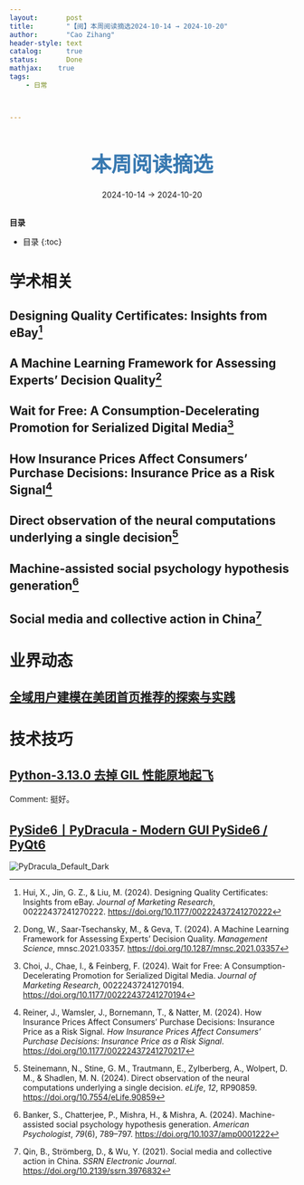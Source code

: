 ```yaml
---
layout:       post
title:        "【阅】本周阅读摘选2024-10-14 → 2024-10-20"
author:       "Cao Zihang"
header-style: text
catalog:      true
status:		  Done
mathjax: 	true
tags:
    - 日常



---
```


<center style="margin-bottom: 20px; margin-top: 50px"><font color="#3879B1" style="line-height: 1.4;font-weight: 700;font-size: 36px;box-sizing: border-box; ">本周阅读摘选</font></center>

<center style=" margin-bottom: 30px;">2024-10-14 → 2024-10-20</center>

<font style="font-weight: bold;">目录</font>

* 目录
{:toc}


# 学术相关

## Designing Quality Certificates:  Insights from eBay[^1]



## A Machine Learning Framework for Assessing Experts’ Decision Quality[^2]



## Wait for Free: A Consumption-Decelerating Promotion for Serialized Digital Media[^3]



## How Insurance Prices Affect Consumers’ Purchase Decisions: Insurance Price as a Risk Signal[^4]



## Direct observation of the neural computations underlying a single decision[^5]



## Machine-assisted social psychology hypothesis generation[^6]



## Social media and collective action in China[^7]



# 业界动态

## [全域用户建模在美团首页推荐的探索与实践](https://mp.weixin.qq.com/s/9KBcHCjfNad_Fp3-SZrG3Q)



# 技术技巧

## [Python-3.13.0 去掉 GIL 性能原地起飞](https://mp.weixin.qq.com/s/WOhFut0sJDuiY_AdTZON-Q)

Comment: 挺好。

## [PySide6丨PyDracula - Modern GUI PySide6 / PyQt6](https://github.com/Wanderson-Magalhaes/Modern_GUI_PyDracula_PySide6_or_PyQt6)

![PyDracula_Default_Dark](https://img.caozihang.com/img/202410242344129.png)

[^1]: Hui, X., Jin, G. Z., & Liu, M. (2024). Designing Quality Certificates: Insights from eBay. *Journal of Marketing Research*, 00222437241270222. https://doi.org/10.1177/00222437241270222
[^2]:Dong, W., Saar-Tsechansky, M., & Geva, T. (2024). A Machine Learning Framework for Assessing Experts’ Decision Quality. *Management Science*, mnsc.2021.03357. https://doi.org/10.1287/mnsc.2021.03357
[^3]: Choi, J., Chae, I., & Feinberg, F. (2024). Wait for Free: A Consumption-Decelerating Promotion for Serialized Digital Media. *Journal of Marketing Research*, 00222437241270194. https://doi.org/10.1177/00222437241270194
[^4]: Reiner, J., Wamsler, J., Bornemann, T., & Natter, M. (2024). How Insurance Prices Affect Consumers’ Purchase Decisions: Insurance Price as a Risk Signal. *How Insurance Prices Affect Consumers’ Purchase Decisions: Insurance Price as a Risk Signal*. https://doi.org/10.1177/00222437241270217
[^5]:Steinemann, N., Stine, G. M., Trautmann, E., Zylberberg, A., Wolpert, D. M., & Shadlen, M. N. (2024). Direct observation of the neural computations underlying a single decision. *eLife*, *12*, RP90859. https://doi.org/10.7554/eLife.90859
[^6]: Banker, S., Chatterjee, P., Mishra, H., & Mishra, A. (2024). Machine-assisted social psychology hypothesis generation. *American Psychologist*, *79*(6), 789–797. https://doi.org/10.1037/amp0001222
[^7]: Qin, B., Strömberg, D., & Wu, Y. (2021). Social media and collective action in China. *SSRN Electronic Journal*. https://doi.org/10.2139/ssrn.3976832
